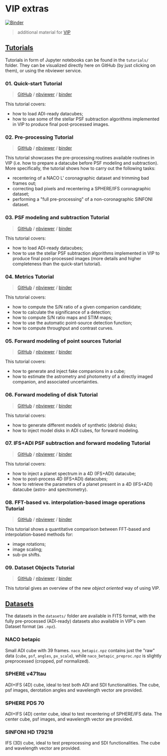# VIP extras

[![Binder](https://mybinder.org/badge_logo.svg)](https://mybinder.org/v2/gh/vortex-exoplanet/VIP_extras/master?filepath=binder%2Fwelcome.ipynb)


> additional material for [VIP](https://github.com/vortex-exoplanet/VIP)


## [Tutorials](./tutorials)

Tutorials in form of Jupyter notebooks can be found in the `tutorials/` folder. They can be visualized directly here on GitHub (by just clicking on them), or using the nbviewer service.

### 01. Quick-start Tutorial

> [GitHub](./tutorials/01_quickstart.ipynb) / [nbviewer](http://nbviewer.jupyter.org/github/vortex-exoplanet/VIP_extras/blob/master/tutorials/01_quickstart.ipynb) / [binder](https://mybinder.org/v2/gh/vortex-exoplanet/VIP_extras/master?filepath=tutorials%2F01_quickstart.ipynb)

This tutorial covers:

- how to load ADI-ready datacubes; 
- how to use some of the stellar PSF subtraction algorithms implemented in VIP to produce final post-processed images.


### 02. Pre-processing Tutorial

> [GitHub](./tutorials/02_preproc.ipynb) / [nbviewer](http://nbviewer.jupyter.org/github/vortex-exoplanet/VIP_extras/blob/master/tutorials/02_preproc.ipynb) / [binder](https://mybinder.org/v2/gh/vortex-exoplanet/VIP_extras/master?filepath=tutorials%2F02_preproc.ipynb)

This tutorial showcases the pre-processing routines available routines in VIP (i.e. how to prepare a datacube before PSF modeling and subtraction). More specifically, the tutorial shows how to carry out the following tasks:

- recentering of a NACO L' coronagraphic dataset and trimming bad frames out;
- correcting bad pixels and recentering a SPHERE/IFS coronagraphic dataset; 
- performing a "full pre-processing" of a non-coronagraphic SINFONI dataset.


### 03. PSF modeling and subtraction Tutorial

> [GitHub](./tutorials/03_psfsub.ipynb) / [nbviewer](http://nbviewer.jupyter.org/github/vortex-exoplanet/VIP_extras/blob/master/tutorials/03_psfsub.ipynb) / [binder](https://mybinder.org/v2/gh/vortex-exoplanet/VIP_extras/master?filepath=tutorials%2F03_psfsub.ipynb)

This tutorial covers:

- how to load ADI-ready datacubes; 
- how to use the stellar PSF subtraction algorithms implemented in VIP to produce final post-processed images (more details and higher completeness than the quick-start tutorial).


### 04. Metrics Tutorial

> [GitHub](./tutorials/04_metrics.ipynb) / [nbviewer](http://nbviewer.jupyter.org/github/vortex-exoplanet/VIP_extras/blob/master/tutorials/04_metrics.ipynb) / [binder](https://mybinder.org/v2/gh/vortex-exoplanet/VIP_extras/master?filepath=tutorials%2F04_metrics.ipynb)

This tutorial covers:

- how to compute the S/N ratio of a given companion candidate;
- how to calculate the significance of a detection;
- how to compute S/N ratio maps and STIM maps; 
- how to use the automatic point-source detection function;
- how to compute throughput and contrast curves.


### 05. Forward modeling of point sources Tutorial

> [GitHub](./tutorials/05_fm_planets.ipynb) / [nbviewer](http://nbviewer.jupyter.org/github/vortex-exoplanet/VIP_extras/blob/master/tutorials/05_fm_planets.ipynb) / [binder](https://mybinder.org/v2/gh/vortex-exoplanet/VIP_extras/master?filepath=tutorials%2F05_fm_planets.ipynb)

This tutorial covers:

- how to generate and inject fake companions in a cube;
- how to estimate the astrometry and photometry of a directly imaged companion, and associated uncertainties.


### 06. Forward modeling of disk Tutorial

> [GitHub](./tutorials/06_fm_disk.ipynb) / [nbviewer](http://nbviewer.jupyter.org/github/vortex-exoplanet/VIP_extras/blob/master/tutorials/06_fm_disk.ipynb) / [binder](https://mybinder.org/v2/gh/vortex-exoplanet/VIP_extras/master?filepath=tutorials%2F06_fm_disk.ipynb)

This tutorial covers:

- how to generate different models of synthetic (debris) disks;
- how to inject model disks in ADI cubes, for forward modeling.


### 07. IFS+ADI PSF subtraction and forward modeling Tutorial

> [GitHub](./tutorials/07_ifs_psfsub_fm_planets.ipynb) / [nbviewer](http://nbviewer.jupyter.org/github/vortex-exoplanet/VIP_extras/blob/master/tutorials/07_ifs_psfsub_fm_planets.ipynb) / [binder](https://mybinder.org/v2/gh/vortex-exoplanet/VIP_extras/master?filepath=tutorials%2F07_ifs_psfsub_fm_planets.ipynb)

This tutorial covers:

- how to inject a planet spectrum in a 4D (IFS+ADI) datacube;
- how to post-process 4D (IFS+ADI) datacubes; 
- how to retrieve the parameters of a planet present in a 4D (IFS+ADI) datacube (astro- and spectrometry).


### 08. FFT-based vs. interpolation-based image operations Tutorial

> [GitHub](./tutorials/08_imlib_and_interpolation.ipynb) / [nbviewer](http://nbviewer.jupyter.org/github/vortex-exoplanet/VIP_extras/blob/master/tutorials/08_imlib_and_interpolation.ipynb) / [binder](https://mybinder.org/v2/gh/vortex-exoplanet/VIP_extras/master?filepath=tutorials%2F08_imlib_and_interpolation.ipynb)

This tutorial shows a quantitative comparison between FFT-based and interpolation-based methods for:

- image rotations;
- image scaling;
- sub-px shifts.


### 09. Dataset Objects Tutorial

> [GitHub](./tutorials/09_datasets_as_objects.ipynb) / [nbviewer](http://nbviewer.jupyter.org/github/vortex-exoplanet/VIP_extras/blob/master/tutorials/09_datasets_as_objects.ipynb) / [binder](https://mybinder.org/v2/gh/vortex-exoplanet/VIP_extras/master?filepath=tutorials%2F09_datasets_as_objects.ipynb)

This tutorial gives an overview of the new *object oriented* way of using VIP.


## [Datasets](./datasets)

The datasets in the `datasets/` folder are available in FITS format, with the fully pre-processed (ADI-ready) datasets also available in VIP's own Dataset format (as `.npz`).

### NACO betapic

Small ADI cube with 39 frames. `naco_betapic.npz` contains just the "raw" data (`cube`, `psf`, `angles`, `px_scale`), while `naco_betapic_preproc.npz` is slightly preprocessed (cropped, psf normalized).

### SPHERE v471tau

ADI+IFS (4D) cube, ideal to test both ADI and SDI functionalities. The cube, psf images, derotation angles and wavelength vector are provided.

### SPHERE PDS 70

ADI+IFS (4D) center cube, ideal to test recentering of SPHERE/IFS data. The center cube, psf images, and wavelength vector are provided.

### SINFONI HD 179218

IFS (3D) cube, ideal to test preprocessing and SDI functionalities. The cube and wavelength vector are provided.
